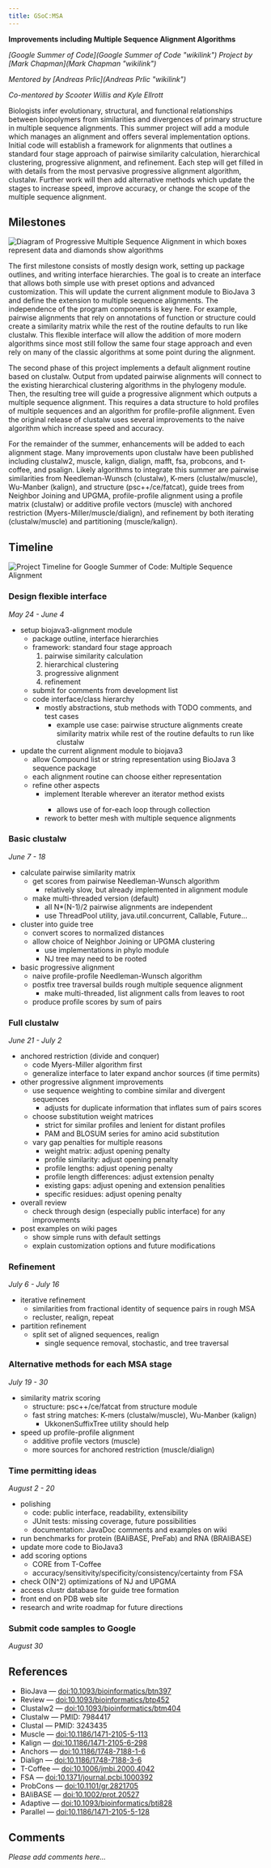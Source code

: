 ```yaml
---
title: GSoC:MSA
---
```


**Improvements including Multiple Sequence Alignment Algorithms**

*[Google Summer of Code](Google Summer of Code "wikilink") Project by
[Mark Chapman](Mark Chapman "wikilink")*

*Mentored by [Andreas Prlic](Andreas Prlic "wikilink")*

*Co-mentored by Scooter Willis and Kyle Ellrott*

Biologists infer evolutionary, structural, and functional relationships
between biopolymers from similarities and divergences of primary
structure in multiple sequence alignments. This summer project will add
a module which manages an alignment and offers several implementation
options. Initial code will establish a framework for alignments that
outlines a standard four stage approach of pairwise similarity
calculation, hierarchical clustering, progressive alignment, and
refinement. Each step will get filled in with details from the most
pervasive progressive alignment algorithm, clustalw. Further work will
then add alternative methods which update the stages to increase speed,
improve accuracy, or change the scope of the multiple sequence
alignment.

Milestones
----------

![Diagram of Progressive Multiple Sequence Alignment in which boxes
represent data and diamonds show
algorithms](Flowchart-ProgressiveMultipleSequenceAlignment.png "Diagram of Progressive Multiple Sequence Alignment in which boxes represent data and diamonds show algorithms")

The first milestone consists of mostly design work, setting up package
outlines, and writing interface hierarchies. The goal is to create an
interface that allows both simple use with preset options and advanced
customization. This will update the current alignment module to BioJava
3 and define the extension to multiple sequence alignments. The
independence of the program components is key here. For example,
pairwise alignments that rely on annotations of function or structure
could create a similarity matrix while the rest of the routine defaults
to run like clustalw. This flexible interface will allow the addition of
more modern algorithms since most still follow the same four stage
approach and even rely on many of the classic algorithms at some point
during the alignment.

The second phase of this project implements a default alignment routine
based on clustalw. Output from updated pairwise alignments will connect
to the existing hierarchical clustering algorithms in the phylogeny
module. Then, the resulting tree will guide a progressive alignment
which outputs a multiple sequence alignment. This requires a data
structure to hold profiles of multiple sequences and an algorithm for
profile-profile alignment. Even the original release of clustalw uses
several improvements to the naive algorithm which increase speed and
accuracy.

For the remainder of the summer, enhancements will be added to each
alignment stage. Many improvements upon clustalw have been published
including clustalw2, muscle, kalign, dialign, mafft, fsa, probcons, and
t-coffee, and psalign. Likely algorithms to integrate this summer are
pairwise similarities from Needleman-Wunsch (clustalw), K-mers
(clustalw/muscle), Wu-Manber (kalign), and structure (psc++/ce/fatcat),
guide trees from Neighbor Joining and UPGMA, profile-profile alignment
using a profile matrix (clustalw) or additive profile vectors (muscle)
with anchored restriction (Myers-Miller/muscle/dialign), and refinement
by both iterating (clustalw/muscle) and partitioning (muscle/kalign).

Timeline
--------

![Project Timeline for Google Summer of Code: Multiple Sequence
Alignment](Timeline-GSoC_MSA.png "Project Timeline for Google Summer of Code: Multiple Sequence Alignment")

### Design flexible interface

*May 24 - June 4*

-   setup biojava3-alignment module
    -   package outline, interface hierarchies
    -   framework: standard four stage approach
        1.  pairwise similarity calculation
        2.  hierarchical clustering
        3.  progressive alignment
        4.  refinement
    -   submit for comments from development list
    -   code interface/class hierarchy
        -   mostly abstractions, stub methods with TODO comments, and
            test cases
            -   example use case: pairwise structure alignments create
                similarity matrix while rest of the routine defaults to
                run like clustalw
-   update the current alignment module to biojava3
    -   allow Compound list or string representation using BioJava 3
        sequence package
    -   each alignment routine can choose either representation
    -   refine other aspects
        -   implement Iterable<T> wherever an iterator<T> method exists
            -   allows use of for-each loop through collection
        -   rework to better mesh with multiple sequence alignments

### Basic clustalw

*June 7 - 18*

-   calculate pairwise similarity matrix
    -   get scores from pairwise Needleman-Wunsch algorithm
        -   relatively slow, but already implemented in alignment module
    -   make multi-threaded version (default)
        -   all N\*(N-1)/2 pairwise alignments are independent
        -   use ThreadPool utility, java.util.concurrent, Callable,
            Future...
-   cluster into guide tree
    -   convert scores to normalized distances
    -   allow choice of Neighbor Joining or UPGMA clustering
        -   use implementations in phylo module
        -   NJ tree may need to be rooted
-   basic progressive alignment
    -   naive profile-profile Needleman-Wunsch algorithm
    -   postfix tree traversal builds rough multiple sequence alignment
        -   make multi-threaded, list alignment calls from leaves to
            root
    -   produce profile scores by sum of pairs

### Full clustalw

*June 21 - July 2*

-   anchored restriction (divide and conquer)
    -   code Myers-Miller algorithm first
    -   generalize interface to later expand anchor sources (if time
        permits)
-   other progressive alignment improvements
    -   use sequence weighting to combine similar and divergent
        sequences
        -   adjusts for duplicate information that inflates sum of pairs
            scores
    -   choose substitution weight matrices
        -   strict for similar profiles and lenient for distant profiles
        -   PAM and BLOSUM series for amino acid substitution
    -   vary gap penalties for multiple reasons
        -   weight matrix: adjust opening penalty
        -   profile similarity: adjust opening penalty
        -   profile lengths: adjust opening penalty
        -   profile length differences: adjust extension penalty
        -   existing gaps: adjust opening and extension penalities
        -   specific residues: adjust opening penalty
-   overall review
    -   check through design (especially public interface) for any
        improvements
-   post examples on wiki pages
    -   show simple runs with default settings
    -   explain customization options and future modifications

### Refinement

*July 6 - July 16*

-   iterative refinement
    -   similarities from fractional identity of sequence pairs in rough
        MSA
    -   recluster, realign, repeat
-   partition refinement
    -   split set of aligned sequences, realign
        -   single sequence removal, stochastic, and tree traversal

### Alternative methods for each MSA stage

*July 19 - 30*

-   similarity matrix scoring
    -   structure: psc++/ce/fatcat from structure module
    -   fast string matches: K-mers (clustalw/muscle), Wu-Manber
        (kalign)
        -   UkkonenSuffixTree utility should help
-   speed up profile-profile alignment
    -   additive profile vectors (muscle)
    -   more sources for anchored restriction (muscle/dialign)

### Time permitting ideas

*August 2 - 20*

-   polishing
    -   code: public interface, readability, extensibility
    -   JUnit tests: missing coverage, future possibilities
    -   documentation: JavaDoc comments and examples on wiki
-   run benchmarks for protein (BAliBASE, PreFab) and RNA (BRAliBASE)
-   update more code to BioJava3
-   add scoring options
    -   CORE from T-Coffee
    -   accuracy/sensitivity/specificity/consistency/certainty from FSA
-   check O(N^2) optimizations of NJ and UPGMA
-   access clustr database for guide tree formation
-   front end on PDB web site
-   research and write roadmap for future directions

### Submit code samples to Google

*August 30*

References
----------

-   BioJava — <doi:10.1093/bioinformatics/btn397>
-   Review — <doi:10.1093/bioinformatics/btp452>
-   Clustalw2 — <doi:10.1093/bioinformatics/btm404>
-   Clustalw — PMID: 7984417
-   Clustal — PMID: 3243435
-   Muscle — <doi:10.1186/1471-2105-5-113>
-   Kalign — <doi:10.1186/1471-2105-6-298>
-   Anchors — <doi:10.1186/1748-7188-1-6>
-   Dialign — <doi:10.1186/1748-7188-3-6>
-   T-Coffee — <doi:10.1006/jmbi.2000.4042>
-   FSA — <doi:10.1371/journal.pcbi.1000392>
-   ProbCons — <doi:10.1101/gr.2821705>
-   BAliBASE — <doi:10.1002/prot.20527>
-   Adaptive — <doi:10.1093/bioinformatics/bti828>
-   Parallel — <doi:10.1186/1471-2105-5-128>

Comments
--------

*Please add comments here...*

